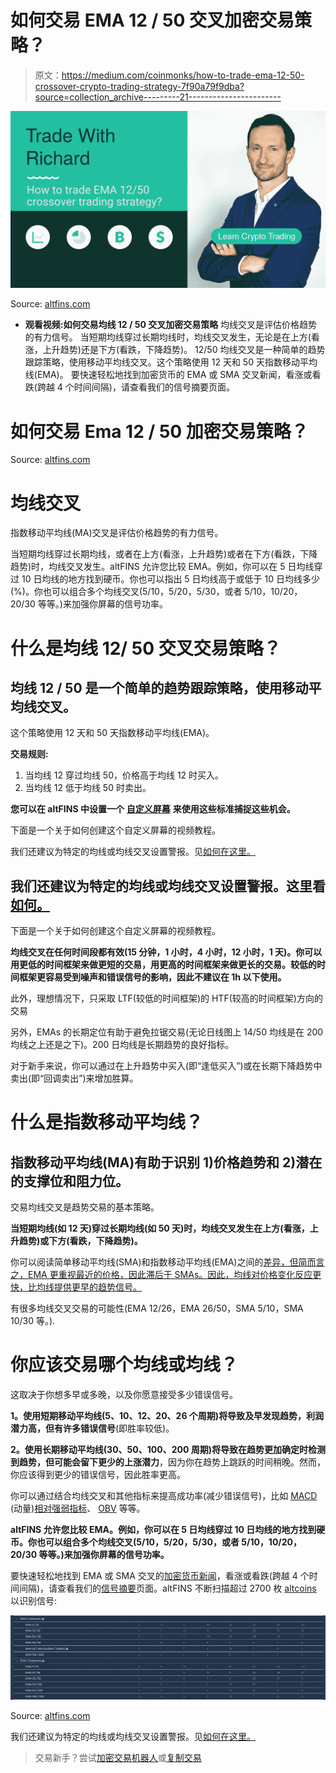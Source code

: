 # 如何交易 EMA 12 / 50 交叉加密交易策略？

> 原文：<https://medium.com/coinmonks/how-to-trade-ema-12-50-crossover-crypto-trading-strategy-7f90a79f9dba?source=collection_archive---------21----------------------->

![](img/a81a8e58bf03210644a7918044cd4c84.png)

Source: [altfins.com](https://altfins.com/education/trading-videos)

*   **观看视频:如何交易均线 12 / 50 交叉加密交易策略**
    均线交叉是评估价格趋势的有力信号。
    当短期均线穿过长期均线时，均线交叉发生，无论是在上方(看涨，上升趋势)还是下方(看跌，下降趋势)。
    12/50 均线交叉是一种简单的趋势跟踪策略，使用移动平均线交叉。这个策略使用 12 天和 50 天指数移动平均线(EMA)。
    要快速轻松地找到加密货币的 EMA 或 SMA 交叉新闻，看涨或看跌(跨越 4 个时间间隔)，请查看我们的信号摘要页面。

# 如何交易 Ema 12 / 50 加密交易策略？

Source: [altfins.com](https://altfins.com/education/trading-videos)

# 均线交叉

指数移动平均线(MA)交叉是评估价格趋势的有力信号。

当短期均线穿过长期均线，或者在上方(看涨，上升趋势)或者在下方(看跌，下降趋势)时，均线交叉发生。altFINS 允许您比较 EMA。例如，你可以在 5 日均线穿过 10 日均线的地方找到硬币。你也可以指出 5 日均线高于或低于 10 日均线多少(%)。你也可以组合多个均线交叉(5/10，5/20，5/30，或者 5/10，10/20，20/30 等等。)来加强你屏幕的信号功率。

# 什么是均线 12/ 50 交叉交易策略？

## 均线 12 / 50 是一个简单的趋势跟踪策略，使用移动平均线交叉。

这个策略使用 12 天和 50 天指数移动平均线(EMA)。

**交易规则:**

1.  当均线 12 穿过均线 50，价格高于均线 12 时买入。
2.  当均线 12 低于均线 50 时卖出。

**您可以在 altFINS 中设置一个** [**自定义屏幕**](https://platform.altfins.com/screener) **来使用这些标准捕捉这些机会。**

下面是一个关于如何创建这个自定义屏幕的视频教程。

我们还建议为特定的均线或均线交叉设置警报。见[如何在这里。](https://altfins.com/knowledge-base/create-an-alert-2/?seq_no=2)

## 我们还建议为特定的均线或均线交叉设置警报。这里看[如何。](https://altfins.com/knowledge-base/create-an-alert-2/?seq_no=2)

下面是一个关于如何创建这个自定义屏幕的视频教程。

**均线交叉在任何时间段都有效(15 分钟，1 小时，4 小时，12 小时，1 天)。你可以用更低的时间框架来做更短的交易，用更高的时间框架来做更长的交易。较低的时间框架更容易受到噪声和错误信号的影响，因此不建议在 1h 以下使用。**

此外，理想情况下，只采取 LTF(较低的时间框架)的 HTF(较高的时间框架)方向的交易

另外，EMAs 的长期定位有助于避免拉锯交易(无论日线图上 14/50 均线是在 200 均线之上还是之下)。200 日均线是长期趋势的良好指标。

对于新手来说，你可以通过在上升趋势中买入(即“逢低买入”)或在长期下降趋势中卖出(即“回调卖出”)来增加胜算。

# 什么是指数移动平均线？

## **指数移动平均线(MA)有助于识别 1)价格趋势和 2)潜在的支撑位和阻力位。**

交易均线交叉是趋势交易的基本策略。

**当短期均线(如 12 天)穿过长期均线(如 50 天)时，均线交叉发生在上方(看涨，上升趋势)或下方(看跌，下降趋势)。**

你可以阅读简单移动平均线(SMA)和指数移动平均线(EMA)之间的[差异，但简而言之，EMA 更重视最近的价格，因此滞后于 SMAs。因此，均线对价格变化反应更快，比均线提供更早的趋势信号。](https://altfins.com/knowledge-base/sma-vs-ema/)

有很多均线交叉交易的可能性(EMA 12/26，EMA 26/50，SMA 5/10，SMA 10/30 等。).

# 你应该交易哪个均线或均线？

这取决于你想多早或多晚，以及你愿意接受多少错误信号。

**1。**使用短期移动平均线(5、10、12、20、26 个周期)将导致**及早发现趋势，利润潜力高，但有许多错误信号**(即胜率较低)。

**2。**使用长期移动平均线(30、50、100、200 周期)将导致**在趋势更加确定时检测到趋势，但可能会留下更少的上涨潜力**，因为你在趋势上跳跃的时间稍晚。然而，你应该得到更少的错误信号，因此胜率更高。

你可以通过结合均线交叉和其他指标来提高成功率(减少错误信号)，比如 [MACD](https://altfins.com/knowledge-base/macd-line-and-macd-signal-line/) (动量)[相对强弱指标](https://altfins.com/knowledge-base/trading-rsi-and-rsi-divergence/)、 [OBV](https://altfins.com/knowledge-base/obv/) 等等。

**altFINS 允许您比较 EMA。例如，你可以在 5 日均线穿过 10 日均线的地方找到硬币。你也可以组合多个均线交叉(5/10，5/20，5/30，或者 5/10，10/20，20/30 等等。)来加强你屏幕的信号功率。**

要快速轻松地找到 EMA 或 SMA 交叉的[加密货币新闻](https://altfins.com/how-to-find-cryptocurrency-news/)，看涨或看跌(跨越 4 个时间间隔)，请查看我们的[信号摘要](https://platform.altfins.com/summary)页面。altFINS 不断扫描超过 2700 枚 [altcoins](https://altfins.com/knowledge-base/how-to-trade-cryptocurrencies/) 以识别信号:

![](img/ac46eb861c9f9b12b2ba5bc563e91879.png)

Source: [altfins.com](https://altfins.com/signals-summary)

我们还建议为特定的均线或均线交叉设置警报。见[如何在这里。](https://altfins.com/knowledge-base/create-an-alert-2/?seq_no=2)

> 交易新手？尝试[加密交易机器人](/coinmonks/crypto-trading-bot-c2ffce8acb2a)或[复制交易](/coinmonks/top-10-crypto-copy-trading-platforms-for-beginners-d0c37c7d698c)
